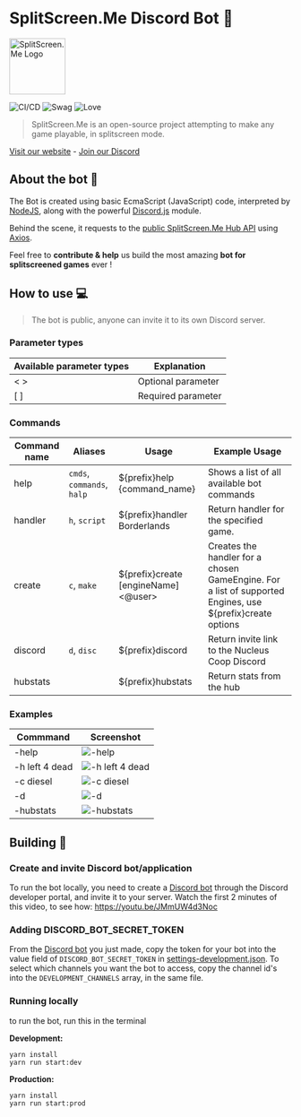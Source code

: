 # SplitScreen.Me Discord Bot 🤖
<img src="https://www.splitscreen.me/img/splitscreen-me-logo.png" alt="SplitScreen.Me Logo" width="100" height="100"></img>

![CI/CD](https://github.com/SplitScreen-Me/splitscreenme-discordbot/workflows/CI/badge.svg)
![Swag](https://img.shields.io/badge/SayWhat-BeepBop-green)
![Love](https://img.shields.io/badge/Love-MUCH-ff69b4)

> SplitScreen.Me is an open-source project attempting to make any game playable, in splitscreen mode.

[Visit our website](https://www.splitscreen.me/) - [Join our Discord](https://discord.gg/S5jGb9T)

## About the bot 🤖

The Bot is created using basic EcmaScript (JavaScript) code, interpreted by [NodeJS](https://nodejs.org/), along with the powerful [Discord.js](https://discord.js.org/) module.

Behind the scene, it requests to the [public SplitScreen.Me Hub API](https://github.com/SplitScreen-Me/splitscreenme-hub) using [Axios](https://github.com/axios/axios).

Feel free to **contribute & help** us build the most amazing **bot for splitscreened games** ever !

## How to use 💻

> The bot is public, anyone can invite it to its own Discord server.

### Parameter types
| Available parameter types | Explanation        |
| ------------------------- | ------------------ |
| < >                       | Optional parameter |
| [ ]                       | Required parameter |

### Commands
| Command name  | Aliases                            | Usage                                         | Example Usage                                                            |
| ------------- | ---------------------------------- | --------------------------------------------- | ------------------------------------------------------------------------ |
| help          | `cmds`, `commands`, `halp`         | ${prefix}help {command_name}                  | Shows a list of all available bot commands                               |
| handler       | `h`, `script`                      | ${prefix}handler Borderlands                  | Return handler for the specified game.                                   |
| create        | `c`, `make`                        | ${prefix}create [engineName] <@user>          | Creates the handler for a chosen GameEngine. For a list of supported Engines, use ${prefix}create options |
| discord       | `d`, `disc`                        | ${prefix}discord                              | Return invite link to the Nucleus Coop Discord                           |
| hubstats      |                                    | ${prefix}hubstats                             | Return stats from the hub                                                |

### Examples
| Commmand            | Screenshot                                                                                                                |
| --------------------| ------------------------------------------------------------------------------------------------------------------------- |
| -help               | ![-help](https://user-images.githubusercontent.com/43886029/134237392-205043e3-0619-4852-99c9-0cfbcba177b5.png)           |
| -h left 4 dead      | ![-h left 4 dead](https://user-images.githubusercontent.com/43886029/134236654-dd8e888c-9b16-481e-ba41-3cc62e18f949.png)  |
| -c diesel           | ![-c diesel](https://user-images.githubusercontent.com/43886029/134236614-02f5386e-831a-4d60-84bd-35680d7a675c.png)       |
| -d                  | ![-d](https://user-images.githubusercontent.com/43886029/134236851-d11db3dc-8853-4f32-9c3a-e0d10d084e6c.png)              |
| -hubstats           | ![-hubstats](https://user-images.githubusercontent.com/43886029/134237049-0c361f13-f69d-40c9-8f5e-f1cb9c0ebb8f.png)       |


## Building 🚧

### Create and invite  Discord bot/application
To run the bot locally, you need to create a [Discord bot](https://discord.com/developers/applications) through the Discord developer portal, and invite it to your server.
Watch the first 2 minutes of this video, to see how: https://youtu.be/JMmUW4d3Noc

### Adding DISCORD_BOT_SECRET_TOKEN
From the [Discord bot](https://discord.com/developers/applications) you just made, copy the token for your bot into the value field of `DISCORD_BOT_SECRET_TOKEN` in [settings-development.json](settings-development.json). To select which channels you want the bot to access, copy the channel id's into the `DEVELOPMENT_CHANNELS` array, in the same file.

### Running locally
to run the bot, run this in the terminal

**Development:**
```console
yarn install
yarn run start:dev
```
**Production:**

```console
yarn install
yarn run start:prod
```

